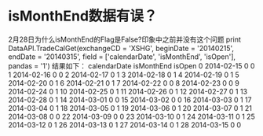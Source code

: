 # isMonthEnd数据有误？

2月28日为什么isMonthEnd的Flag是False?印象中之前并没有这个问题
print DataAPI.TradeCalGet(exchangeCD = 'XSHG', beginDate = '20140215', endDate = '20140315', field = ['calendarDate', 'isMonthEnd', 'isOpen'], pandas = '1')
结果如下：
   calendarDate  isMonthEnd  isOpen
0    2014-02-15           0       0
1    2014-02-16           0       0
2    2014-02-17           0       1
3    2014-02-18           0       1
4    2014-02-19           0       1
5    2014-02-20           0       1
6    2014-02-21           0       1
7    2014-02-22           0       0
8    2014-02-23           0       0
9    2014-02-24           0       1
10   2014-02-25           0       1
11   2014-02-26           0       1
12   2014-02-27           0       1
13   2014-02-28           0       1
14   2014-03-01           0       0
15   2014-03-02           0       0
16   2014-03-03           0       1
17   2014-03-04           0       1
18   2014-03-05           0       1
19   2014-03-06           0       1
20   2014-03-07           0       1
21   2014-03-08           0       0
22   2014-03-09           0       0
23   2014-03-10           0       1
24   2014-03-11           0       1
25   2014-03-12           0       1
26   2014-03-13           0       1
27   2014-03-14           0       1
28   2014-03-15           0       0